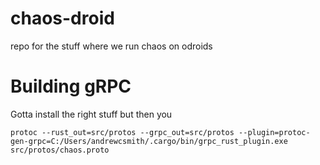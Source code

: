 # chaos-droid
repo for the stuff where we run chaos on odroids

# Building gRPC

Gotta install the right stuff but then you

```
protoc --rust_out=src/protos --grpc_out=src/protos --plugin=protoc-gen-grpc=C:/Users/andrewcsmith/.cargo/bin/grpc_rust_plugin.exe src/protos/chaos.proto
```
